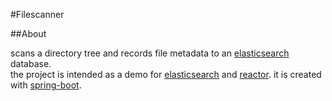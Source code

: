 #Filescanner

##About

scans a directory tree and records file metadata to an [elasticsearch](http://www.elasticsearch.org/)  database.  
the project is intended as a demo for [elasticsearch](http://www.elasticsearch.org/) and [reactor](https://github.com/reactor/reactor).
it is created with [spring-boot](http://projects.spring.io/spring-boot/).